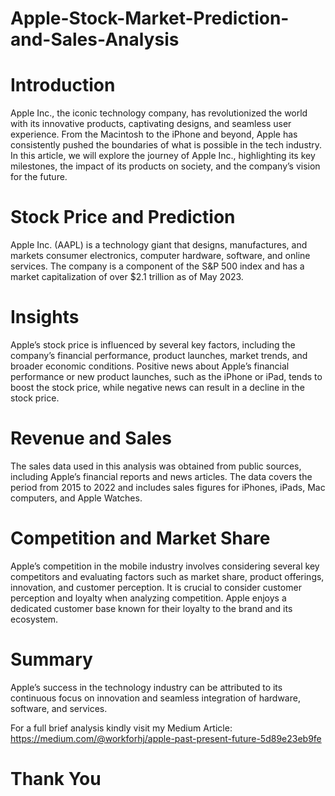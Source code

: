 # Apple-Stock-Market-Prediction-and-Sales-Analysis

# Introduction

Apple Inc., the iconic technology company, has revolutionized the world with its innovative products, captivating designs, and seamless user experience. From the Macintosh to the iPhone and beyond, Apple has consistently pushed the boundaries of what is possible in the tech industry. In this article, we will explore the journey of Apple Inc., highlighting its key milestones, the impact of its products on society, and the company’s vision for the future.

# Stock Price and Prediction

Apple Inc. (AAPL) is a technology giant that designs, manufactures, and markets consumer electronics, computer hardware, software, and online services. The company is a component of the S&P 500 index and has a market capitalization of over $2.1 trillion as of May 2023.

# Insights

Apple’s stock price is influenced by several key factors, including the company’s financial performance, product launches, market trends, and broader economic conditions. Positive news about Apple’s financial performance or new product launches, such as the iPhone or iPad, tends to boost the stock price, while negative news can result in a decline in the stock price.

# Revenue and Sales

The sales data used in this analysis was obtained from public sources, including Apple’s financial reports and news articles. The data covers the period from 2015 to 2022 and includes sales figures for iPhones, iPads, Mac computers, and Apple Watches.

# Competition and Market Share

Apple’s competition in the mobile industry involves considering several key competitors and evaluating factors such as market share, product offerings, innovation, and customer perception. It is crucial to consider customer perception and loyalty when analyzing competition. Apple enjoys a dedicated customer base known for their loyalty to the brand and its ecosystem.

# Summary

Apple’s success in the technology industry can be attributed to its continuous focus on innovation and seamless integration of hardware, software, and services.

For a full brief analysis kindly visit my Medium Article: https://medium.com/@workforhj/apple-past-present-future-5d89e23eb9fe

# Thank You